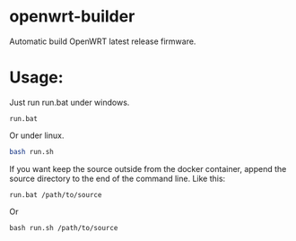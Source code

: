 # openwrt-builder

Automatic build OpenWRT latest release firmware.

# Usage:
Just run run.bat under windows.

```Shell
run.bat
```

Or under linux.

```Bash
bash run.sh
```


If you want keep the source outside from the docker container, append the source directory to the end of the command line. Like this:

```Shell
run.bat /path/to/source
```

Or

```Shell
bash run.sh /path/to/source
```
